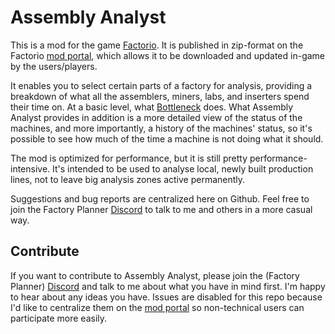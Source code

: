 # Assembly Analyst

This is a mod for the game [Factorio](https://www.factorio.com). It is published in zip-format on the Factorio [mod portal](https://mods.factorio.com/mod/assemblyanalyst), which allows it to be downloaded and updated in-game by the users/players.

It enables you to select certain parts of a factory for analysis, providing a breakdown of what all the assemblers, miners, labs, and inserters spend their time on. At a basic level, what [Bottleneck](https://mods.factorio.com/mod/Bottleneck) does. What Assembly Analyst provides in addition is a more detailed view of the status of the machines, and more importantly, a history of the machines' status, so it's possible to see how much of the time a machine is not doing what it should.

The mod is optimized for performance, but it is still pretty performance-intensive. It's intended to be used to analyse local, newly built production lines, not to leave big analysis zones active permanently.

Suggestions and bug reports are centralized here on Github. Feel free to join the Factory Planner [Discord](https://discord.gg/ABqNEQc) to talk to me and others in a more casual way.

## Contribute

If you want to contribute to Assembly Analyst, please join the (Factory Planner) [Discord](https://discord.gg/ABqNEQc) and talk to me about what you have in mind first. I'm happy to hear about any ideas you have. Issues are disabled for this repo because I'd like to centralize them on the [mod portal](https://mods.factorio.com/mod/assemblyanalyst/discussion) so non-technical users can participate more easily.
